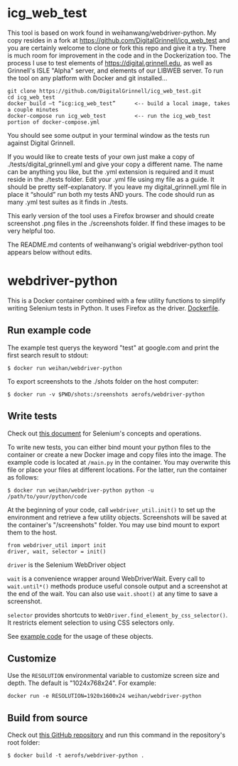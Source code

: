 # icg_web_test

This tool is based on work found in weihanwang/webdriver-python.  My copy resides in a fork at https://github.com/DigitalGrinnell/icg_web_test and you are certainly welcome to clone or fork this repo and give it a try.  There is much room for improvement in the code and in the Dockerization too.  The process I use to test elements of https://digital.grinnell.edu, as well as Grinnell's ISLE "Alpha" server, and elements of our LIBWEB server. To run the tool on any platform with Docker and git installed…
 
~~~
git clone https://github.com/DigitalGrinnell/icg_web_test.git 
cd icg_web_test
docker build –t “icg:icg_web_test”      <-- build a local image, takes a couple minutes
docker-compose run icg_web_test         <-- run the icg_web_test portion of docker-compose.yml
~~~

You should see some output in your terminal window as the tests run against Digital Grinnell. 
 
If you would like to create tests of your own just make a copy of ./tests/digital_grinnell.yml and give your copy a different name.  The name can be anything you like, but the .yml extension is required and it must reside in the ./tests folder.  Edit your .yml file using my file as a guide.  It should be pretty self-explanatory.  If you leave my digital_grinnell.yml file in place it “should” run both my tests AND yours.  The code should run as many .yml test suites as it finds in ./tests.
 
This early version of the tool uses a Firefox browser and should create screenshot .png files in the ./screenshots folder.  If find these images to be very helpful too.

The README.md contents of weihanwang's origial webdriver-python tool appears below without edits.


# webdriver-python

This is a Docker container combined with a few utility functions to simplify writing Selenium tests in Python. 
It uses Firefox as the driver. [Dockerfile](https://github.com/weihanwang/webdriver-python/blob/master/Dockerfile).

## Run example code

The example test querys the keyword "test" at google.com and print the first search result to stdout:

    $ docker run weihan/webdriver-python

To export screenshots to the ./shots folder on the host computer:

    $ docker run -v $PWD/shots:/sreenshots aerofs/webdriver-python

## Write tests

Check out [this document](http://selenium-python.readthedocs.org/en/latest/) for Selenium's concepts and operations.

To write new tests, you can either bind mount your python files to the container or create a new Docker image and copy files into the image.
The example code is located at `/main.py` in the container. You may overwrite this file or place your files at different locations. For the latter,
run the container as follows:

    $ docker run weihan/webdriver-python python -u /path/to/your/python/code

At the beginning of your code, call `webdriver_util.init()` to set up the
environment and retrieve a few utility objects. Screenshots will be saved at the container's "/screenshots" folder.
You may use bind mount to export them to the host.

    from webdriver_util import init
    driver, wait, selector = init()

`driver` is the Selenium WebDriver object

`wait` is a convenience wrapper around WebDriverWait. Every call to `wait.until*()` methods produce useful console output and a screenshot at the end of the wait.
You can also use `wait.shoot()` at any time to save a screenshot.

`selector` provides shortcuts to `WebDriver.find_element_by_css_selector()`. It restricts element selection to using CSS selectors only.
 
See [example code](https://github.com/weihanwang/webdriver-python/tree/master/root/main.py) for the usage of these objects.


## Customize

Use the `RESOLUTION` environmental variable to customize screen size and depth. The default is "1024x768x24". 
For example:
 
    docker run -e RESOLUTION=1920x1600x24 weihan/webdriver-python


## Build from source

Check out [this GitHub repository](https://github.com/weihanwang/webdriver-python) and run this command in the repository's root folder:

    $ docker build -t aerofs/webdriver-python .




